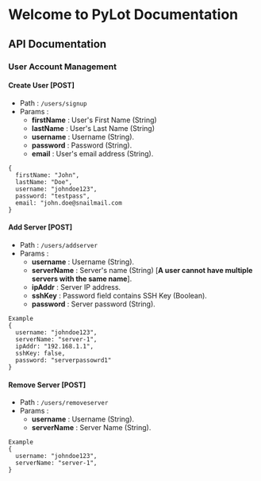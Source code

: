 # Welcome to PyLot Documentation
## API Documentation
### User Account Management
#### Create User [POST]
  * Path : `/users/signup`
  * Params :
    * <strong>firstName</strong> : User's First Name (String)
    * <strong>lastName</strong> : User's Last Name (String)
    * <strong>username</strong> : Username (String).
    * <strong>password</strong> : Password (String).
    * <strong>email</strong> : User's email address (String).
```
{
  firstName: "John",
  lastName: "Doe",
  username: "johndoe123",
  password: "testpass",
  email: "john.doe@snailmail.com
}
```

#### Add Server [POST]
  * Path : `/users/addserver`
  * Params :
    * <strong>username</strong> : Username (String).
    * <strong>serverName</strong> : Server's name (String) [**A user cannot have multiple servers with the same name**].
    * <strong>ipAddr</strong> : Server IP address.
    * <strong>sshKey</strong> : Password field contains SSH Key (Boolean).
    * <strong>password</strong> : Server password (String).
```
Example
{
  username: "johndoe123",
  serverName: "server-1",
  ipAddr: "192.168.1.1",
  sshKey: false,
  password: "serverpassowrd1"
}
```

#### Remove Server [POST]
  * Path : `/users/removeserver`
  * Params :
    * <strong>username</strong> : Username (String).
    * <strong>serverName</strong> : Server Name (String).
```
Example
{
  username: "johndoe123",
  serverName: "server-1",
}
```

